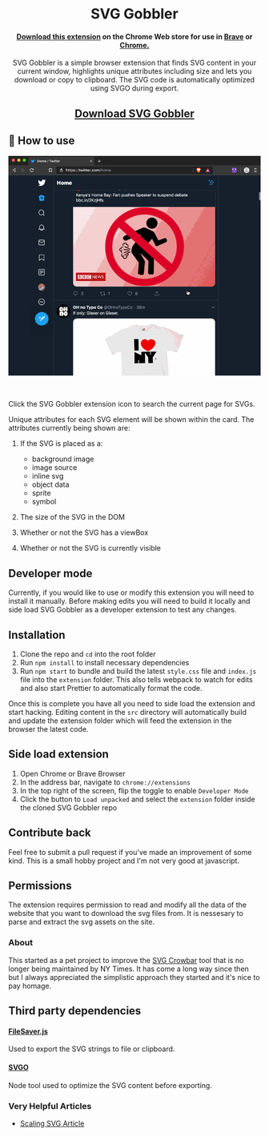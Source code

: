 <h1 align="center">SVG Gobbler</h1>

<h4 align="center"><a href="https://chrome.google.com/webstore/detail/svg-gobbler/mpbmflcodadhgafbbakjeahpandgcbch?hl=en-US&authuser=0">Download this extension</a> on the Chrome Web store for use in <a href="www.brave.com/download">Brave</a> or <a href="https://ernestsembutnieks.com/brave-browser-vs-google-chrome/">Chrome.</a></h4>

<p align="center">SVG Gobbler is a simple browser extension that finds SVG content in your current window, highlights unique attributes including size and lets you download or copy to clipboard. The SVG code is automatically optimized using SVGO during export.</p>

<h2 align="center"><a href="https://chrome.google.com/webstore/detail/svg-gobbler/mpbmflcodadhgafbbakjeahpandgcbch?hl=en-US&authuser=0"> Download SVG Gobbler</a></p>

## 🎉 How to use

<p><img src="./src/assets/animation/using-gobbler-2.gif"></p>

<br />

Click the SVG Gobbler extension icon to search the current page for SVGs.

Unique attributes for each SVG element will be shown within the card. The attributes currently being shown are:

1. If the SVG is placed as a:

   - background image
   - image source
   - inline svg
   - object data
   - sprite
   - symbol

2. The size of the SVG in the DOM
3. Whether or not the SVG has a viewBox
4. Whether or not the SVG is currently visible

## Developer mode

Currently, if you would like to use or modify this extension you will need to install it manually. Before making edits you will need to build it locally and side load SVG Gobbler as a developer extension to test any changes.

## Installation

1. Clone the repo and `cd` into the root folder
2. Run `npm install` to install necessary dependencies
3. Run `npm start` to bundle and build the latest `style.css` file and `index.js` file into the `extension` folder. This also tells webpack to watch for edits and also start Prettier to automatically format the code.

Once this is complete you have all you need to side load the extension and start hacking. Editing content in the `src` directory will automatically build and update the extension folder which will feed the extension in the browser the latest code.

## Side load extension

1. Open Chrome or Brave Browser
2. In the address bar, navigate to `chrome://extensions`
3. In the top right of the screen, flip the toggle to enable `Developer Mode`
4. Click the button to `Load unpacked` and select the `extension` folder inside the cloned SVG Gobbler repo

## Contribute back

Feel free to submit a pull request if you've made an improvement of some kind. This is a small hobby project and I'm not very good at javascript.

## Permissions

The extension requires permission to read and modify all the data of the website that you want to download the svg files from. It is nessesary to parse and extract the svg assets on the site.

### About

This started as a pet project to improve the [SVG Crowbar](http://nytimes.github.com/svg-crowbar/) tool that is no longer being maintained by NY Times. It has come a long way since then but I always appreciated the simplistic approach they started and it's nice to pay homage.

## Third party dependencies

#### [FileSaver.js](https://github.com/eligrey/FileSaver.js)

Used to export the SVG strings to file or clipboard.

#### [SVGO](https://github.com/svg/svgo)

Node tool used to optimize the SVG content before exporting.

### Very Helpful Articles

- [Scaling SVG Article](https://css-tricks.com/scale-svg/p)
